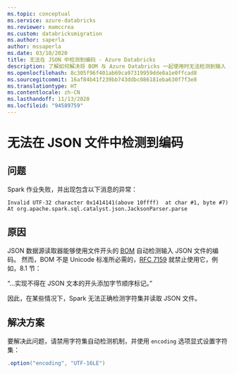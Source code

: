 ```yaml
---
ms.topic: conceptual
ms.service: azure-databricks
ms.reviewer: mamccrea
ms.custom: databricksmigration
ms.author: saperla
author: mssaperla
ms.date: 03/10/2020
title: 无法在 JSON 中检测到编码 - Azure Databricks
description: 了解如何解决将 BOM 与 Azure Databricks 一起使用时无法检测到输入 JSON 文件的编码的问题。
ms.openlocfilehash: 8c305f96f401ab69ca97319959dde8a1e0ffcad8
ms.sourcegitcommit: 16af84b41f239bb743ddbc086181eba630f7f3e8
ms.translationtype: HT
ms.contentlocale: zh-CN
ms.lasthandoff: 11/13/2020
ms.locfileid: "94589759"
---
```

# <a name="failure-to-detect-encoding-in-json"></a>无法在 JSON 文件中检测到编码

## <a name="problem"></a>问题

Spark 作业失败，并出现包含以下消息的异常：

```console
Invalid UTF-32 character 0x1414141(above 10ffff)  at char #1, byte #7)
At org.apache.spark.sql.catalyst.json.JacksonParser.parse
```

## <a name="cause"></a>原因

JSON 数据源读取器能够使用文件开头的 [BOM](https://en.wikipedia.org/wiki/Byte_order_mark) 自动检测输入 JSON 文件的编码。
然而，BOM 不是 Unicode 标准所必需的，[RFC 7159](https://tools.ietf.org/html/rfc7159) 就禁止使用它，例如，8.1 节：

“…实现不得在 JSON 文本的开头添加字节顺序标记。”

因此，在某些情况下，Spark 无法正确检测字符集并读取 JSON 文件。

## <a name="solution"></a>解决方案

要解决此问题，请禁用字符集自动检测机制，并使用 `encoding` 选项显式设置字符集：

```scala
.option("encoding", "UTF-16LE")
```